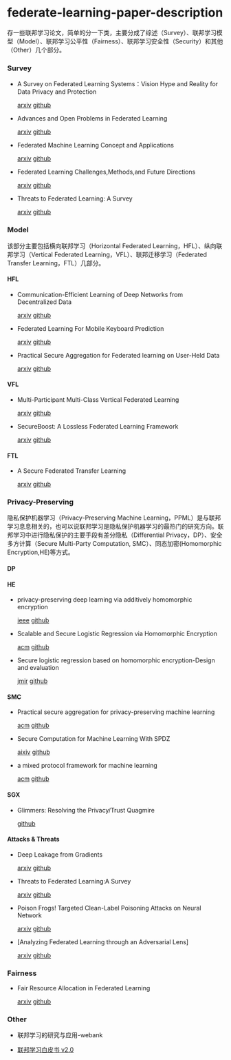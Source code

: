 # federate-learning-paper-description
存一些联邦学习论文，简单的分一下类，主要分成了综述（Survey）、联邦学习模型（Model）、联邦学习公平性（Fairness）、联邦学习安全性（Security）和其他（Other）几个部分。

### Survey

- A Survey on Federated Learning Systems：Vision Hype and Reality for Data Privacy and Protection

   [arxiv](https://arxiv.org/abs/1907.09693)      [github](https://github.com/wanghaojun/federate-learning-paper/blob/main/paper/A%20Secure%20Federated%20Transfer%20Learning.pdf)

- Advances and Open Problems in Federated Learning

   [arxiv](https://arxiv.org/abs/1912.04977)      [github](https://github.com/wanghaojun/federate-learning-paper/blob/main/paper/Advances%20and%20Open%20Problems%20in%20Federated%20Learning.pdf)

- Federated Machine Learning Concept and Applications

   [arxiv](https://arxiv.org/abs/1902.04885)      [github](https://github.com/wanghaojun/federate-learning-paper/blob/main/paper/Federated%20Machine%20Learning%20Concept%20and%20Applications.pdf)

- Federated Learning Challenges,Methods,and Future Directions

  [arxiv](https://arxiv.org/abs/1908.07873)      [github](https://github.com/wanghaojun/federate-learning-paper/blob/main/paper/Federated%20Learning%20Challenges%2CMethods%2Cand%20Future%20Directions.pdf)

- Threats to Federated Learning: A Survey

   [arxiv](https://arxiv.org/abs/2003.02133)      [github](https://github.com/wanghaojun/federate-learning-paper/blob/main/paper/Threats%20to%20Federated%20Learning%20A%20Survey.pdf)

### Model

该部分主要包括横向联邦学习（Horizontal Federated Learning，HFL）、纵向联邦学习（Vertical Federated Learning，VFL）、联邦迁移学习（Federated Transfer Learning，FTL）几部分。

#### HFL

- Communication-Efficient Learning of Deep Networks from Decentralized Data

  [arxiv](https://arxiv.org/abs/1602.05629)     [github](https://github.com/wanghaojun/federate-learning-paper/blob/main/paper/Communication-Efficient%20Learning%20of%20Deep%20Networks%20from%20Decentralized%20Data.pdf)

- Federated Learning For Mobile Keyboard Prediction

  [arxiv](https://arxiv.org/abs/1811.03604)     [github](https://github.com/wanghaojun/federate-learning-paper/blob/main/paper/Federated%20Learning%20for%20Mobile%20Keyboard%20Prediction.pdf)

- Practical Secure Aggregation for Federated learning on User-Held Data

  [arxiv](https://arxiv.org/abs/1611.04482)     [github](https://github.com/wanghaojun/federate-learning-paper/blob/main/paper/Practical%20Secure%20Aggregation%20for%20Federated%20learning%20on%20User-Held%20Data.pdf)

#### VFL

- Multi-Participant Multi-Class Vertical Federated Learning

  [arxiv](https://arxiv.org/abs/2001.11154)     [github](https://github.com/wanghaojun/federate-learning-paper/blob/main/paper/Multi-Participant%20Multi-Class%20Vertical%20Federated%20Learning.pdf)

- SecureBoost: A Lossless Federated Learning Framework

  [arxiv](https://arxiv.org/abs/1901.08755)     [github](https://github.com/wanghaojun/federate-learning-paper/blob/main/paper/SecureBoost%20%20A%20Lossless%20Federated%20Learning%20Framework.pdf)

#### FTL

- A Secure Federated Transfer Learning

  [arxiv](https://arxiv.org/abs/1812.03337)     [github](https://github.com/wanghaojun/federate-learning-paper/blob/main/paper/A%20Secure%20Federated%20Transfer%20Learning.pdf)

### Privacy-Preserving

隐私保护机器学习（Privacy-Preserving Machine Learning，PPML）是与联邦学习息息相关的，也可以说联邦学习是隐私保护机器学习的最热门的研究方向。联邦学习中进行隐私保护的主要手段有差分隐私（Differential Privacy，DP）、安全多方计算（Secure Multi-Party Computation, SMC）、同态加密(Homomorphic Encryption,HE)等方式。

#### DP



#### HE

- privacy-preserving deep learning via additively homomorphic encryption

  [ieee](https://ieeexplore.ieee.org/document/8241854)     [github](https://github.com/wanghaojun/federate-learning-paper/blob/main/paper/privacy-preserving%20deep%20learning%20via%20additively%20homomorphic%20encryption.pdf)

- Scalable and Secure Logistic Regression via Homomorphic Encryption

  [acm](https://dl.acm.org/doi/10.1145/2857705.2857731)     [github](https://github.com/wanghaojun/federate-learning-paper/blob/main/paper/Scalable%20and%20Secure%20Logistic%20Regression%20via%20Homomorphic.pdf)

- Secure logistic regression based on homomorphic encryption-Design and evaluation

  [jmir](https://medinform.jmir.org/2018/2/e19/)     [github](https://github.com/wanghaojun/federate-learning-paper/blob/main/paper/Secure%20logistic%20regression%20based%20on%20homomorphic%20encryption-Design%20and%20evaluation.pdf)

#### SMC

- Practical secure aggregation for privacy-preserving machine learning

  [acm](https://dl.acm.org/doi/10.1145/3133956.3133982)     [github](https://github.com/wanghaojun/federate-learning-paper/blob/main/paper/Practical%20secure%20aggregation%20for%20privacy-preserving%20machine%20learning.pdf)

- Secure Computation for Machine Learning With SPDZ

  [aixiv](https://arxiv.org/abs/1901.00329)     [github](https://github.com/wanghaojun/federate-learning-paper/blob/main/paper/Secure%20Computation%20for%20Machine%20Learning%20With%20SPDZ.pdf)

- a mixed protocol framework for machine learning

  [acm](https://dl.acm.org/doi/10.1145/3243734.3243760)     [github](https://github.com/wanghaojun/federate-learning-paper/blob/main/paper/A%20Mixed%20Protocol%20Framework%20for%20Machine%20Learning.pdf)
  
#### SGX

- Glimmers: Resolving the Privacy/Trust Quagmire

  [github](https://github.com/wanghaojun/federate-learning-paper/blob/main/paper/Glimmers%20Resolving%20the%20Privacy%20Trust%20Quagmire.pdf)

#### Attacks & Threats

- Deep Leakage from Gradients

  [arxiv](https://arxiv.org/abs/1906.08935)     [github](https://github.com/wanghaojun/federate-learning-paper/blob/main/paper/Deep%20Leakage%20from%20Gradients.pdf)

- Threats to Federated Learning:A Survey

  [arxiv](https://arxiv.org/abs/2003.02133)     [github](https://github.com/wanghaojun/federate-learning-paper/blob/main/paper/Threats%20to%20Federated%20Learning%20A%20Survey.pdf)

- Poison Frogs! Targeted Clean-Label Poisoning Attacks on Neural Network

  [arxiv](https://arxiv.org/abs/1804.00792)     [github]()

- [Analyzing Federated Learning through an Adversarial Lens]

  [arxiv](https://arxiv.org/abs/1811.12470)    [github]()



### Fairness 

- Fair Resource Allocation in Federated Learning

  [arxiv](https://arxiv.org/abs/1905.10497)     [github](https://github.com/wanghaojun/federate-learning-paper/blob/main/paper/Fair%20Resource%20Allocation%20in%20Federated%20Learning.pdf)

### Other

- 联邦学习的研究与应用-webank

- [联邦学习白皮书 v2.0](https://aisp-1251170195.cos.ap-hongkong.myqcloud.com/wp-content/uploads/pdf/%E8%81%94%E9%82%A6%E5%AD%A6%E4%B9%A0%E7%99%BD%E7%9A%AE%E4%B9%A6_v2.0.pdf)

  



